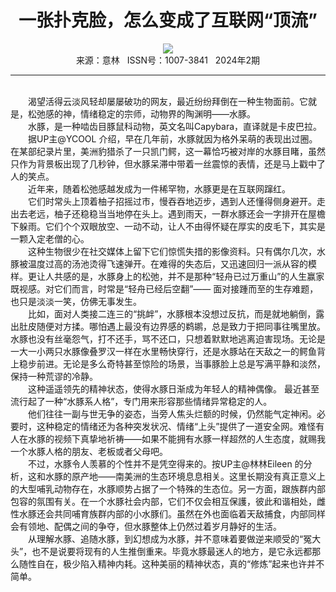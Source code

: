 # <center>一张扑克脸，怎么变成了互联网“顶流”</center>

<div align=center><img src="https://raw.githubusercontent.com/leaguecn/magazines/main/img_authors/%d7%f7%d5%df%a3%ba%c2%b6%c4%c8.jpg"></div>

<center>来源：意林   ISSN号：1007-3841   2024年2期</center>

* * *

<br>　　渴望活得云淡风轻却屡屡破功的网友，最近纷纷拜倒在一种生物面前。它就是，松弛感的神，情绪稳定的宗师，动物界的陶渊明——水豚。  
　　水豚，是一种啮齿目豚鼠科动物，英文名叫Capybara，直译就是卡皮巴拉。  
　　据UP主@YCOOL 介绍，早在几年前，水豚就因为格外呆萌的表现出过圈。在某部纪录片里，美洲豹猎杀了一只凯门鳄，这一幕恰巧被对岸的水豚目睹，虽然只作为背景板出现了几秒钟，但水豚呆滞中带着一丝震惊的表情，还是马上戳中了人的笑点。  
　　近年来，随着松弛感越发成为一件稀罕物，水豚更是在互联网蹿红。  
　　它们时常头上顶着柚子招摇过市，慢吞吞地迈步，遇到人还懂得侧身避开。走出去老远，柚子还稳稳当当地停在头上。遇到雨天，一群水豚还会一字排开在屋檐下躲雨。它们个个双眼放空、一动不动，让人不由得怀疑在厚实的皮毛下，其实是一颗入定老僧的心。  
　　这种生物很少在社交媒体上留下它们惊慌失措的影像资料。只有偶尔几次，水豚被温度过高的汤池烫得飞速弹开。在难得的失态后，又迅速回归一派从容的模样。更让人共感的是，水豚身上的松弛，并不是那种“轻舟已过万重山”的人生赢家既视感。对它们而言，时常是“轻舟已经后空翻”—— 面对接踵而至的生存难题，也只是淡淡一笑，仿佛无事发生。  
　　比如，面对人类接二连三的“挑衅”，水豚根本没想过反抗，而是就地躺倒，露出肚皮随便对方揉。哪怕遇上最没有边界感的鹈鹕，总是致力于把同事往嘴里放。水豚也没有丝毫怨气，打不还手，骂不还口，只想着默默地逃离迫害现场。无论是一大一小两只水豚像叠罗汉一样在水里畅快穿行，还是水豚站在天敌之一的鳄鱼背上稳步前进。无论是多么奇特甚至惊险的场景，当事豚脸上总是写满平静和淡然，保持一种荒谬的冷静。  
　　这种遥遥领先的精神状态，使得水豚日渐成为年轻人的精神偶像。 最近甚至流行起了一种“水豚系人格”，专门用来形容那些情绪异常稳定的人。  
　　他们往往一副与世无争的姿态，当旁人焦头烂额的时候，仍然能气定神闲。必要时，这种稳定的情绪还为各种突发状况、情绪“上头”提供了一道安全网。难怪有人在水豚的视频下真挚地祈祷——如果不能拥有水豚一样超然的人生态度，就赐我一个水豚人格的朋友、老板或者父母吧。  
　　不过，水豚令人羡慕的个性并不是凭空得来的。按UP主@林林Eileen 的分析，这和水豚的原产地——南美洲的生态环境息息相关。这里长期没有真正意义上的大型哺乳动物存在，水豚顺势占据了一个特殊的生态位。另一方面，跟族群内部包容的氛围有关。在一个水豚社会内部，它们不仅会相互保護，彼此和谐相处，雌性水豚还会共同哺育族群内部的小水豚们。虽然在外也面临着天敌捕食，内部同样会有领地、配偶之间的争夺，但水豚整体上仍然过着岁月静好的生活。  
　　从理解水豚、追随水豚，到幻想成为水豚，并不意味着要做逆来顺受的“冤大头”，也不是说要将现有的人生推倒重来。毕竟水豚最迷人的地方，是它永远都那么随性自在，极少陷入精神内耗。这种美丽的精神状态，真的“修炼”起来也许并不简单。
